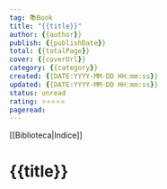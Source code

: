 ```yaml
---
tag: 📚Book
title: "{{title}}"
author: {{author}}
publish: {{publishDate}}
total: {{totalPage}}
cover: {{coverUrl}}
category: {{category}}
created: {{DATE:YYYY-MM-DD HH:mm:ss}}
updated: {{DATE:YYYY-MM-DD HH:mm:ss}}
status: unread
rating: ⭐⭐⭐⭐⭐
pageread: 
---
```

[[Biblioteca|Indice]]

# {{title}}
